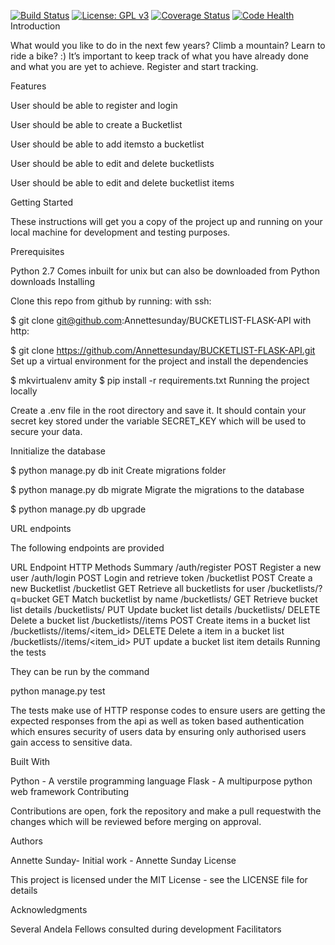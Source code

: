 [![Build Status](https://travis-ci.org/Annettesunday/BUCKETLIST-FLASK-API.svg?branch=develop)](https://travis-ci.org/Annettesunday/BUCKETLIST-FLASK-API) [![License: GPL v3](https://img.shields.io/badge/License-GPL%20v3-blue.svg)](https://www.gnu.org/licenses/gpl-3.0) [![Coverage Status](https://coveralls.io/repos/github/Annettesunday/BUCKETLIST-FLASK-API/badge.svg?branch=develop)](https://coveralls.io/github/Annettesunday/BUCKETLIST-FLASK-API?branch=develop) [![Code Health](https://landscape.io/github/Annettesunday/BUCKETLIST-FLASK-API/develop/landscape.svg?style=flat)](https://landscape.io/github/Annettesunday/BUCKETLIST-FLASK-API/develop)
Introduction

What would you like to do in the next few years? Climb a mountain? Learn to ride a bike? :) It’s important to keep track of what you have already done and what you are yet to achieve. Register and start tracking.

Features

User should be able to register and login

User should be able to create a Bucketlist

User should be able to add itemsto a bucketlist

User should be able to edit and delete bucketlists

User should be able to edit and delete bucketlist items


Getting Started

These instructions will get you a copy of the project up and running on your local machine for development and testing purposes.

Prerequisites

Python 2.7 Comes inbuilt for unix but can also be downloaded from Python downloads
Installing

Clone this repo from github by running: with ssh:

$ git clone git@github.com:Annettesunday/BUCKETLIST-FLASK-API
with http:

$ git clone https://github.com/Annettesunday/BUCKETLIST-FLASK-API.git
Set up a virtual environment for the project and install the dependencies

$ mkvirtualenv amity
$ pip install -r requirements.txt
Running the project locally

Create a .env file in the root directory and save it. It should contain your secret key stored under the variable SECRET_KEY which will be used to secure your data.

Innitialize the database

$ python manage.py db init
Create migrations folder

$ python manage.py db migrate
Migrate the migrations to the database

$ python manage.py db upgrade


URL endpoints

The following endpoints are provided

URL Endpoint	HTTP Methods	Summary
/auth/register	POST	Register a new user
/auth/login	POST	Login and retrieve token
/bucketlist	POST	Create a new Bucketlist
/bucketlist	GET	Retrieve all bucketlists for user
/bucketlists/?q=bucket	GET	Match bucketlist by name
/bucketlists/<id>	GET	Retrieve bucket list details
/bucketlists/<id>	PUT	Update bucket list details
/bucketlists/<id>	DELETE	Delete a bucket list
/bucketlists/<id>/items	POST	Create items in a bucket list
/bucketlists/<id>/items/<item_id>	DELETE	Delete a item in a bucket list
/bucketlists/<id>/items/<item_id>	PUT	update a bucket list item details
Running the tests

 They can be run by the command

python manage.py test

The tests make use of HTTP response codes to ensure users are getting the expected responses from the api as well as token based authentication which ensures security of users data by ensuring only authorised users gain access to sensitive data.

Built With

Python - A verstile programming language
Flask - A multipurpose python web framework
Contributing

Contributions are open, fork the repository and make a pull requestwith the changes which will be reviewed before merging on approval.

Authors

Annette Sunday- Initial work - Annette Sunday
License

This project is licensed under the MIT License - see the LICENSE file for details

Acknowledgments

Several Andela Fellows consulted during development
Facilitators
